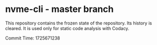 # nvme-cli - master branch

This repository contains the frozen state of the repository.
Its history is cleared. It is used only for static code
analysis with Codacy.

Commit Time: 1725671238